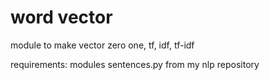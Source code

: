 # word vector

module to make vector zero one, tf, idf, tf-idf

requirements: modules sentences.py from my nlp repository
